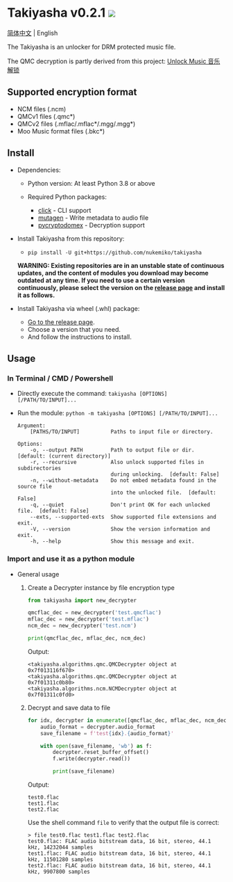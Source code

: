 # Takiyasha v0.2.1 ![](https://img.shields.io/badge/python-3.8+-green)

[简体中文](README.md) | English

The Takiyasha is an unlocker for DRM protected music file.

The QMC decryption is partly derived from this project: [Unlock Music 音乐解锁](https://github.com/unlock-music/unlock-music)

## Supported encryption format

- NCM files (.ncm)
- QMCv1 files (.qmc*)
- QMCv2 files (.mflac/.mflac*/.mgg/.mgg*)
- Moo Music format files (.bkc*)

## Install

- Dependencies:

    - Python version: At least Python 3.8 or above

    - Required Python packages:
        - [click](https://pypi.org/project/click/) - CLI support
        - [mutagen](https://pypi.org/project/mutagen/) - Write metadata to audio file
        - [pycryptodomex](https://pypi.org/project/pycryptodomex/) - Decryption support

- Install Takiyasha from this repository:
    - `pip install -U git+https://github.com/nukemiko/takiyasha`

    **WARNING: Existing repositories are in an unstable state of continuous updates, and the content of modules you download may become outdated at any time. If you need to use a certain version continuously, please select the version on the [release page](https://github.com/nukemiko/takiyasha/releases) and install it as follows.**

- Install Takiyasha via wheel (.whl) package:
    - [Go to the release page](https://github.com/nukemiko/takiyasha/releases).
    - Choose a version that you need.
    - And follow the instructions to install.

## Usage

### In Terminal / CMD / Powershell

- Directly execute the command: `takiyasha [OPTIONS] [/PATH/TO/INPUT]...`
- Run the module: `python -m takiyasha [OPTIONS] [/PATH/TO/INPUT]...`

    ```
    Argument:
        [PATHS/TO/INPUT]          Paths to input file or directory.
    
    Options:
        -o, --output PATH         Path to output file or dir.  [default: (current directory)]
        -r, --recursive           Also unlock supported files in subdirectories
                                  during unlocking.  [default: False]
        -n, --without-metadata    Do not embed metadata found in the source file
                                  into the unlocked file.  [default: False]
        -q, --quiet               Don't print OK for each unlocked file.  [default: False]
        --exts, --supported-exts  Show supported file extensions and exit.
        -V, --version             Show the version information and exit.
        -h, --help                Show this message and exit.
    ```

### Import and use it as a python module

- General usage

    1. Create a Decrypter instance by file encryption type

        ```python
        from takiyasha import new_decrypter
        
        qmcflac_dec = new_decrypter('test.qmcflac')
        mflac_dec = new_decrypter('test.mflac')
        ncm_dec = new_decrypter('test.ncm')

        print(qmcflac_dec, mflac_dec, ncm_dec)
        ```
        Output:
        ```
        <takiyasha.algorithms.qmc.QMCDecrypter object at 0x7f013116f670>
        <takiyasha.algorithms.qmc.QMCDecrypter object at 0x7f01311c0b80>
        <takiyasha.algorithms.ncm.NCMDecrypter object at 0x7f01311c0fd0>
        ```

    2. Decrypt and save data to file

        ```python
        for idx, decrypter in enumerate([qmcflac_dec, mflac_dec, ncm_dec]):
            audio_format = decrypter.audio_format
            save_filename = f'test{idx}.{audio_format}'

            with open(save_filename, 'wb') as f:
                decrypter.reset_buffer_offset()
                f.write(decrypter.read())

                print(save_filename)
        ```
        Output:
        ```
        test0.flac
        test1.flac
        test2.flac
        ```
        Use the shell command `file` to verify that the output file is correct:
        ```
        > file test0.flac test1.flac test2.flac
        test0.flac: FLAC audio bitstream data, 16 bit, stereo, 44.1 kHz, 14232044 samples
        test1.flac: FLAC audio bitstream data, 16 bit, stereo, 44.1 kHz, 11501280 samples
        test2.flac: FLAC audio bitstream data, 16 bit, stereo, 44.1 kHz, 9907800 samples
        ```
